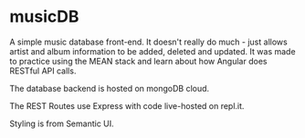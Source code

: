 # musicDB

A simple music database front-end. It doesn't really do much - just allows artist and album information to be added, deleted and updated.
It was made to practice using the MEAN stack and learn about how Angular does RESTful API calls.

The database backend is hosted on mongoDB cloud.

The REST Routes use Express with code live-hosted on repl.it.

Styling is from Semantic UI.
